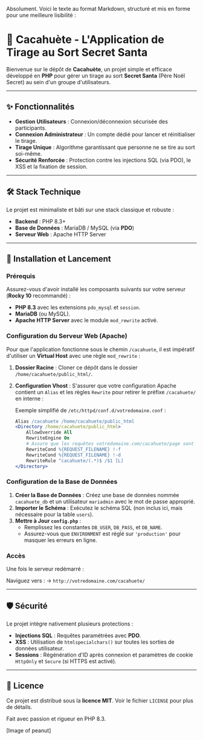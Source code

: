 Absolument. Voici le texte au format Markdown, structuré et mis en forme pour une meilleure lisibilité :

# 🥜 Cacahuète - L'Application de Tirage au Sort Secret Santa

Bienvenue sur le dépôt de **Cacahuète**, un projet simple et efficace développé en **PHP** pour gérer un tirage au sort **Secret Santa** (Père Noël Secret) au sein d'un groupe d'utilisateurs.

-----

## ✨ Fonctionnalités

  * **Gestion Utilisateurs** : Connexion/déconnexion sécurisée des participants.
  * **Connexion Administrateur** : Un compte dédié pour lancer et réinitialiser le tirage.
  * **Tirage Unique** : Algorithme garantissant que personne ne se tire au sort soi-même.
  * **Sécurité Renforcée** : Protection contre les injections SQL (via PDO), le XSS et la fixation de session.

-----

## 🛠️ Stack Technique

Le projet est minimaliste et bâti sur une stack classique et robuste :

  * **Backend** : PHP 8.3+
  * **Base de Données** : MariaDB / MySQL (via **PDO**)
  * **Serveur Web** : Apache HTTP Server

-----

## 🚀 Installation et Lancement

### Prérequis

Assurez-vous d'avoir installé les composants suivants sur votre serveur (**Rocky 10** recommandé) :

  * **PHP 8.3** avec les extensions `pdo_mysql` et `session`.
  * **MariaDB** (ou MySQL).
  * **Apache HTTP Server** avec le module `mod_rewrite` activé.

### Configuration du Serveur Web (Apache)

Pour que l'application fonctionne sous le chemin `/cacahuete`, il est impératif d'utiliser un **Virtual Host** avec une règle `mod_rewrite` :

1.  **Dossier Racine** : Cloner ce dépôt dans le dossier `/home/cacahuete/public_html/`.

2.  **Configuration Vhost** : S'assurer que votre configuration Apache contient un `Alias` et les règles `Rewrite` pour retirer le préfixe `/cacahuete/` en interne :

    Exemple simplifié de `/etc/httpd/conf.d/votredomaine.conf` :

    ```apache
    Alias /cacahuete /home/cacahuete/public_html
    <Directory /home/cacahuete/public_html>
        AllowOverride All
        RewriteEngine On
        # Assure que les requêtes votredomaine.com/cacahuete/page sont traitées comme /page
        RewriteCond %{REQUEST_FILENAME} !-f
        RewriteCond %{REQUEST_FILENAME} !-d
        RewriteRule ^cacahuete/(.*)$ /$1 [L]
    </Directory>
    ```

### Configuration de la Base de Données

1.  **Créer la Base de Données** : Créez une base de données nommée `cacahuete_db` et un utilisateur `mariadmin` avec le mot de passe approprié.
2.  **Importer le Schéma** : Exécutez le schéma SQL (non inclus ici, mais nécessaire pour la table `users`).
3.  **Mettre à Jour `config.php`** :
      * Remplissez les constantes `DB_USER`, `DB_PASS`, et `DB_NAME`.
      * Assurez-vous que `ENVIRONMENT` est réglé sur `'production'` pour masquer les erreurs en ligne.

### Accès

Une fois le serveur redémarré :

Naviguez vers : $\rightarrow$ `http://votredomaine.com/cacahuete/`

-----

## 🛡️ Sécurité

Le projet intègre nativement plusieurs protections :

  * **Injections SQL** : Requêtes paramétrées avec **PDO**.
  * **XSS** : Utilisation de `htmlspecialchars()` sur toutes les sorties de données utilisateur.
  * **Sessions** : Régénération d'ID après connexion et paramètres de cookie `HttpOnly` et `Secure` (si HTTPS est activé).

-----

## 📝 Licence

Ce projet est distribué sous la **licence MIT**. Voir le fichier `LICENSE` pour plus de détails.

Fait avec passion et rigueur en PHP 8.3.

[Image of peanut]
